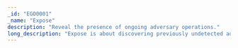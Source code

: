```yaml
---
_id: "EGO0001"
_name: "Expose"
description: "Reveal the presence of ongoing adversary operations."
long_description: "Expose is about discovering previously undetected adversaries engaging in one of two behaviors. First, the adversary may be attempting to gain access to the networks. Second, the adversary may be currently operating on the networks. Both categories of adversary behavior contain vulnerabilities that can be advantageous for a defender seeking to expose the adversary. <br><br>As an example of such a vulnerability, when an adversary interacts with network or system resources, they are vulnerable to trigger tripwires. The defender can make and leak fake credentials both inside and outside of the network. The defender can then monitor for the use of these credentials. Then, when an adversary uses a fake credential, the defender will receive a high-fidelity alert. In addition, if the credentials are unique, a defender may be able to detect how and when an adversary collected the credentials. Whenever a defender seeks to engage with an adversary, operational safety is paramount. To maintain this safety, it is a best practice to monitor adversaries as they operate in an engagement environment. Additionally, the defender must be able to observe the adversary. Therefore, collection and detection activities can often be utilized even when a defender may have other strategic goals in mind. <br><br>Engage defines two approaches to make progress towards the Expose goal.<br><br>Collection allows the defender to capture and review data that the adversary produces during their operations.<br><br>Detection takes this collected data and turns it into an alert that the defender can use to their advantage.<br><br>In many cases, the activities that support such Collection and Detection approaches are also good cybersecurity practices. However, in Engage, these activities will focus exclusively on the intersection of denial, deception, and adversary engagement technologies and the defender’s ability to Expose the adversary."
---
```

